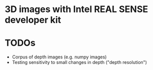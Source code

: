 # 3D images with Intel REAL SENSE developer kit

# TODOs

* Corpus of depth images (e.g. numpy images)
* Testing sensitivity to small changes in depth ("depth resolution")
